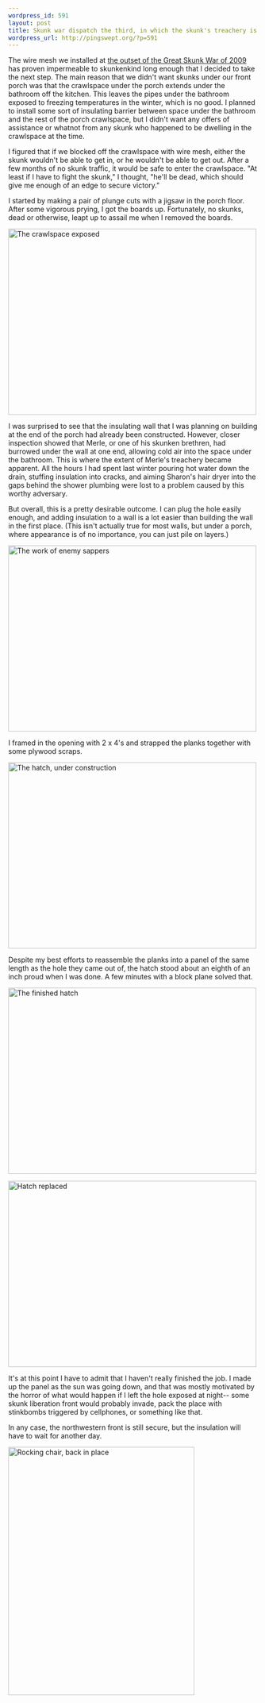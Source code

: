 ```yaml
--- 
wordpress_id: 591
layout: post
title: Skunk war dispatch the third, in which the skunk's treachery is revealed
wordpress_url: http://pingswept.org/?p=591
---
```

The wire mesh we installed at <a href="http://pingswept.org/2009/06/01/opening-salvo-in-the-great-skunk-war-of-2009/">the outset of the Great Skunk War of 2009</a> has proven impermeable to skunkenkind long enough that I decided to take the next step. The main reason that we didn't want skunks under our front porch was that the crawlspace under the porch extends under the bathroom off the kitchen. This leaves the pipes under the bathroom exposed to freezing temperatures in the winter, which is no good. I planned to install some sort of insulating barrier between space under the bathroom and the rest of the porch crawlspace, but I didn't want any offers of assistance or whatnot from any skunk who happened to be dwelling in the crawlspace at the time.

I figured that if we blocked off the crawlspace with wire mesh, either the skunk wouldn't be able to get in, or he wouldn't be able to get out. After a few months of no skunk traffic, it would be safe to enter the crawlspace. "At least if I have to fight the skunk," I thought, "he'll be dead, which should give me enough of an edge to secure victory."

I started by making a pair of plunge cuts with a jigsaw in the porch floor. After some vigorous prying, I got the boards up. Fortunately, no skunks, dead or otherwise, leapt up to assail me when I removed the boards.

<a href="http://www.flickr.com/photos/pingswept/3872947870/" title="The crawlspace exposed by Brandon Stafford, on Flickr"><img src="http://farm4.static.flickr.com/3535/3872947870_3a31611ba8.jpg" width="500" height="375" alt="The crawlspace exposed" /></a>

I was surprised to see that the insulating wall that I was planning on building at the end of the porch had already been constructed. However, closer inspection showed that Merle, or one of his skunken brethren, had burrowed under the wall at one end, allowing cold air into the space under the bathroom. This is where the extent of Merle's treachery became apparent. All the hours I had spent last winter pouring hot water down the drain, stuffing insulation into cracks, and aiming Sharon's hair dryer into the gaps behind the shower plumbing were lost to a problem caused by this worthy adversary.

But overall, this is a pretty desirable outcome. I can plug the hole easily enough, and adding insulation to a wall is a lot easier than building the wall in the first place. (This isn't actually true for most walls, but under a porch, where appearance is of no importance, you can just pile on layers.)

<a href="http://www.flickr.com/photos/pingswept/3872166843/" title="The work of enemy sappers by Brandon Stafford, on Flickr"><img src="http://farm3.static.flickr.com/2447/3872166843_b1b8eab152.jpg" width="500" height="375" alt="The work of enemy sappers" /></a>

I framed in the opening with 2 x 4's and strapped the planks together with some plywood scraps.

<a href="http://www.flickr.com/photos/pingswept/3872952382/" title="The hatch, under construction by Brandon Stafford, on Flickr"><img src="http://farm3.static.flickr.com/2440/3872952382_244615cb24.jpg" width="500" height="375" alt="The hatch, under construction" /></a>

Despite my best efforts to reassemble the planks into a panel of the same length as the hole they came out of, the hatch stood about an eighth of an inch proud when I was done. A few minutes with a block plane solved that.

<a href="http://www.flickr.com/photos/pingswept/3872172373/" title="The finished hatch by Brandon Stafford, on Flickr"><img src="http://farm4.static.flickr.com/3439/3872172373_83145715c6.jpg" width="500" height="375" alt="The finished hatch" /></a>

<a href="http://www.flickr.com/photos/pingswept/3872959328/" title="Hatch replaced by Brandon Stafford, on Flickr"><img src="http://farm3.static.flickr.com/2597/3872959328_d565ed355f.jpg" width="500" height="375" alt="Hatch replaced" /></a>

It's at this point I have to admit that I haven't really finished the job. I made up the panel as the sun was going down, and that was mostly motivated by the horror of what would happen if I left the hole exposed at night-- some skunk liberation front would probably invade, pack the place with stinkbombs triggered by cellphones, or something like that.

In any case, the northwestern front is still secure, but the insulation will have to wait for another day.

<a href="http://www.flickr.com/photos/pingswept/3872967802/" title="Rocking chair, back in place by Brandon Stafford, on Flickr"><img src="http://farm4.static.flickr.com/3426/3872967802_db24c5d06d.jpg" width="375" height="500" alt="Rocking chair, back in place" /></a>
